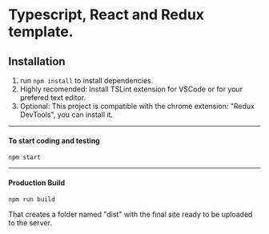 # Typescript, React and Redux template.

## Installation

1) run `npm install` to install dependencies.
2) Highly recomended: Install TSLint extension for VSCode or for your prefered text editor.
3) Optional: This project is compatible with the chrome extension: "Redux DevTools", you can install it.

----
#### To start coding and testing
```
npm start
```
----
#### Production Build
```
npm run build
```
That creates a folder named "dist" with the final site ready to be uploaded to the server.
